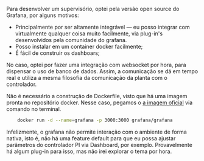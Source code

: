 Para desenvolver um supervisório, optei pela versão open source do Grafana, por alguns motivos:

- Principalmente por ser altamente integrável — eu posso integrar com virtualmente qualquer coisa muito facilmente, via plug-in's desenvolvidos pela comunidade do grafana.
- Posso instalar em um container docker facilmente;
- É fácil de construir os dashboars;

No caso, optei por fazer uma integração com websocket por hora, para dispensar o uso de banco de dados. Assim, a comunicação se dá em tempo real e utiliza a mesma filosofia da comunicação da planta com o controlador. 


Não é necessário a construção de Dockerfile, visto que há uma imagem pronta no repositório docker. Nesse caso, pegamos o [a imagem oficial](https://hub.docker.com/r/grafana/grafana) via comando no terminal.


```bash
    docker run -d --name=grafana -p 3000:3000 grafana/grafana
```

Infelizmente, o grafana não permite interação com o ambiente de forma  nativa, isto é, não há uma feature default para que eu possa ajustar parâmetros do controlador PI via Dashboard, por exemplo. Provavelmente há algum plug-in para isso, mas não irei explorar o tema por hora.
